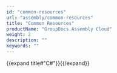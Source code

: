 ```yaml
---
id: "common-resources"
url: "assembly/common-resources"
title: "Common Resources"
productName: "GroupDocs.Assembly Cloud"
weight: 2
description: ""
keywords: ""
---
```


{{expand title#"C#"}}{{/expand}}